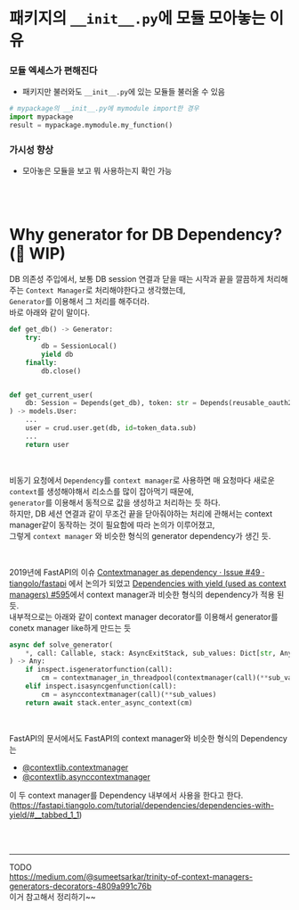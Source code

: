 # 패키지의 `__init__.py`에 모듈 모아놓는 이유
### 모듈 엑세스가 편해진다
- 패키지만 불러와도 `__init__.py`에 있는 모듈들 불러올 수 있음

```python
# mypackage의 __init__.py에 mymodule import한 경우
import mypackage
result = mypackage.mymodule.my_function()
```

### 가시성 향상
- 모아놓은 모듈을 보고 뭐 사용하는지 확인 가능

<br><br>



# Why generator for DB Dependency? (🚧 WIP)

DB 의존성 주입에서, 보통 DB session 연결과 닫을 때는 시작과 끝을 깔끔하게 처리해주는 `Context Manager`로 처리해야한다고 생각했는데, <br>`Generator`를 이용해서 그 처리를 해주더라. <br>
바로 아래와 같이 말이다.
```python
def get_db() -> Generator:
    try:
        db = SessionLocal()
        yield db
    finally:
        db.close()


def get_current_user(
    db: Session = Depends(get_db), token: str = Depends(reusable_oauth2)
) -> models.User:
    ...
    user = crud.user.get(db, id=token_data.sub)
    ...
    return user

```


<br>


비동기 요청에서 `Dependency`를 `context manager`로 사용하면 매 요청마다 새로운 `context`를 생성해야해서 리소스를 많이 잡아먹기 때문에, <br>
`generator`를 이용해서 동적으로 값을 생성하고 처리하는 듯 하다. <br>
하지만, DB 세션 연결과 같이 무조건 끝을 닫아줘야하는 처리에 관해서는 context manager같이 동작하는 것이 필요함에 따라 논의가 이루어졌고, <br> 그렇게 `context manager` 와 비슷한 형식의 generator dependency가 생긴 듯.


<br>

2019년에 FastAPI의 이슈 [Contextmanager as dependency · Issue #49 · tiangolo/fastapi](https://github.com/tiangolo/fastapi/issues/49) 에서 논의가 되었고 [Dependencies with yield (used as context managers)
#595](https://github.com/tiangolo/fastapi/pull/595)에서 context manager과 비슷한 형식의 dependency가 적용 된 듯. <br>
내부적으로는 아래와 같이 context manager decorator를 이용해서 generator를 conetx manager like하게 만드는 듯

```python
async def solve_generator(
    *, call: Callable, stack: AsyncExitStack, sub_values: Dict[str, Any]
) -> Any:
    if inspect.isgeneratorfunction(call):
        cm = contextmanager_in_threadpool(contextmanager(call)(**sub_values))
    elif inspect.isasyncgenfunction(call):
        cm = asynccontextmanager(call)(**sub_values)
    return await stack.enter_async_context(cm)

```

<br>

FastAPI의 문서에서도 FastAPI의 context manager와 비슷한 형식의 Dependency는 
- [@contextlib.contextmanager](https://docs.python.org/3/library/contextlib.html#contextlib.contextmanager)
- [@contextlib.asynccontextmanager](https://docs.python.org/3/library/contextlib.html#contextlib.asynccontextmanager)

이 두 context manager를 Dependency 내부에서 사용을 한다고 한다. (https://fastapi.tiangolo.com/tutorial/dependencies/dependencies-with-yield/#__tabbed_1_1) <br>



<br><br>

---

TODO <br>
https://medium.com/@sumeetsarkar/trinity-of-context-managers-generators-decorators-4809a991c76b <br>
이거 참고해서 정리하기~~